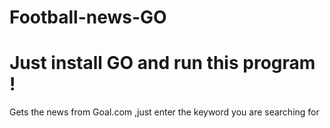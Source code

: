 
# Football-news-GO
# Just install GO and run this program !
Gets the news from Goal.com ,just enter the keyword you are searching for
